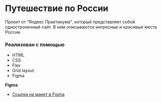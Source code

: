 # Путешествие по России

Проект от "Яндекс Практикума", который представляет собой одностроничный сайт. В нем описываются интресные и красивые места России.
### Реализован с помощью
* HTML
* CSS
* Flex
* Grid layout
* Figma

**Figma**

* [Ссылка на макет в Figma](https://www.figma.com/file/5S2WSbEFL6awjVWJ0NWL8Q/Sprint-3_-Russia-_-desktop-mobile?node-id=28503%3A0)